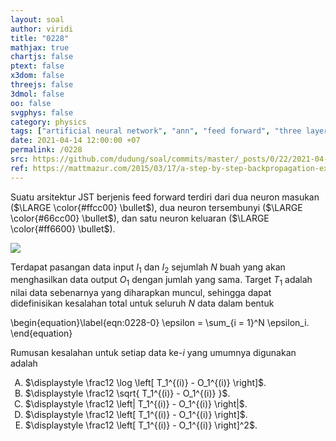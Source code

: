 ```yaml
---
layout: soal
author: viridi
title: "0228"
mathjax: true
chartjs: false
ptext: false
x3dom: false
threejs: false
3dmol: false
oo: false
svgphys: false
category: physics
tags: ["artificial neural network", "ann", "feed forward", "three layers", "error", "fi3201", "2020-2"]
date: 2021-04-14 12:00:00 +07
permalink: /0228
src: https://github.com/dudung/soal/commits/master/_posts/0/22/2021-04-13-intro-to-ann-8.md
ref: https://mattmazur.com/2015/03/17/a-step-by-step-backpropagation-example/
---
```

Suatu arsitektur JST berjenis feed forward terdiri dari dua neuron masukan ($\LARGE \color{#ffcc00} \bullet$), dua neuron tersembunyi ($\LARGE \color{#66cc00} \bullet$), dan satu neuron keluaran ($\LARGE \color{#ff6600} \bullet$).

![]({{site.baseurl}}/assets/img/0/22/0228.png)

Terdapat pasangan data input $I_1$ dan $I_2$ sejumlah $N$ buah yang akan menghasilkan data output $O_1$ dengan jumlah yang sama. Target $T_1$ adalah nilai data sebenarnya yang diharapkan muncul, sehingga dapat didefinisikan kesalahan total untuk seluruh $N$ data dalam bentuk

\begin{equation}\label{eqn:0228-0}
\epsilon = \sum_{i = 1}^N \epsilon_i.
\end{equation}

Rumusan kesalahan untuk setiap data ke-$i$ yang umumnya digunakan adalah


<ol type="A">
<li>$\displaystyle \frac12 \log \left[ T_1^{(i)} - O_1^{(i)} \right]$.
<li>$\displaystyle \frac12 \sqrt{ T_1^{(i)} - O_1^{(i)} }$.
<li>$\displaystyle \frac12 \left| T_1^{(i)} - O_1^{(i)} \right|$.
<li>$\displaystyle \frac12 \left[ T_1^{(i)} - O_1^{(i)} \right]$.
<li>$\displaystyle \frac12 \left[ T_1^{(i)} - O_1^{(i)} \right]^2$.
